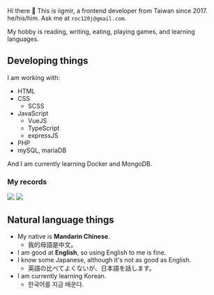 Hi there 👋 This is iigmir, a frontend developer from Taiwan since 2017. he/his/him. Ask me at `roc120j@gmail.com`.

My hobby is reading, writing, eating, playing games, and learning languages.

## Developing things

I am working with:

* HTML
* CSS
    * SCSS
* JavaScript
    * VueJS
    * TypeScript
    * expressJS
* PHP
* mySQL, mariaDB

And I am currently learning Docker and MongoDB.


### My records

<picture>
  <source
    srcset="https://github-readme-stats.vercel.app/api/top-langs/?username=iigmir&theme=neon"
    media="(prefers-color-scheme: dark), (prefers-color-scheme: no-preference)"
  />
  <source
    srcset="https://github-readme-stats.vercel.app/api/top-langs/?username=iigmir&theme=flag-india"
    media="(prefers-color-scheme: light)"
  />
  <img src="https://github-readme-stats.vercel.app/api/top-langs/?username=iigmir&theme=neon" />
</picture>

<img src="https://github-profile-trophy.vercel.app/?username=iigmir&column=3" />

## Natural language things

* My native is **Mandarin Chinese**.
    * 我的母語是中文。
* I am good at **English**, so using English to me is fine.
* I know some Japanese, although it's not as good as English.
    * 英語の比べてよくないが、日本語を話します。
* I am currently learning Korean.
    * 한국어를 지금 배운다.

<!--
**iigmir/iigmir** is a ✨ _special_ ✨ repository because its `README.md` (this file) appears on your GitHub profile.

Here are some ideas to get you started:

- 🔭 I’m currently working on ...
- 🌱 I’m currently learning ...
- 👯 I’m looking to collaborate on ...
- 🤔 I’m looking for help with ...
- 💬 Ask me about ...
- 📫 How to reach me: ...
- 😄 Pronouns: ...
- ⚡ Fun fact: ...
-->
